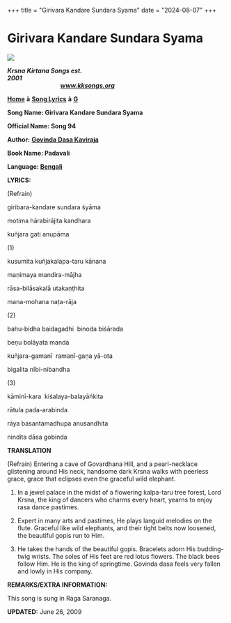 +++
title = "Girivara Kandare Sundara Syama"
date = "2024-08-07"
+++

# Girivara Kandare Sundara Syama
**[![](http://kksongs.org/image_files/image002.jpg)](http://kksongs.org/)**

**_Krsna_** **_Kirtana Songs est. 2001_**                                                                                                                                                      **_www.kksongs.org_**

**[Home](http://kksongs.org/)** **à** **[Song Lyrics](http://kksongs.org/lyrics.html)** **à** **[G](http://kksongs.org/songs/song_g.html)**

**Song Name: Girivara Kandare Sundara Syama**

**Official Name: Song 94**

**Author:** [**Govinda** **Dasa Kaviraja**](http://kksongs.org/authors/list/govindadasa.html)

**Book Name: Padavali**

**Language: [Bengali](http://kksongs.org/language/list/bengali.html)**

**LYRICS:**

(Refrain)

giribara-kandare sundara śyāma

motima hārabirājita kandhara

kuñjara gati anupāma

(1)

kusumita kuñjakalapa-taru kānana

maṇimaya mandira-mājha

rāsa-bilāsakalā utakaṇṭhita

mana-mohana naṭa-rāja

(2)

bahu-bidha baidagadhi  binoda biśārada

beṇu bolāyata manda

kuñjara-gamanī  ramaṇī-gaṇa yā-ota

bigalita nībi-nibandha

(3)

kāminī-kara  kiśalaya\-balayāńkita

rātula pada-arabinda

rāya basantamadhupa anusandhita

nindita dāsa gobinda

**TRANSLATION**

(Refrain) Entering a cave of Govardhana Hill, and a pearl-necklace glistening around His neck, handsome dark Krsna walks with peerless grace, grace that eclipses even the graceful wild elephant.

1) In a jewel palace in the midst of a flowering kalpa-taru tree forest, Lord Krsna, the king of dancers who charms every heart, yearns to enjoy rasa dance pastimes.

2) Expert in many arts and pastimes, He plays languid melodies on the flute. Graceful like wild elephants, and their tight belts now loosened, the beautiful gopis run to Him.

3) He takes the hands of the beautiful gopis. Bracelets adorn His budding-twig wrists. The soles of His feet are red lotus flowers. The black bees follow Him. He is the king of springtime. Govinda dasa feels very fallen and lowly in His company.

**REMARKS/EXTRA INFORMATION:**

This song is sung in Raga Saranaga.

**UPDATED:** June 26, 2009